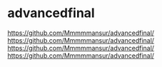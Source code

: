 # advancedfinal

https://github.com/Mmmmmansur/advancedfinal/
https://github.com/Mmmmmansur/advancedfinal/
https://github.com/Mmmmmansur/advancedfinal/
https://github.com/Mmmmmansur/advancedfinal/
